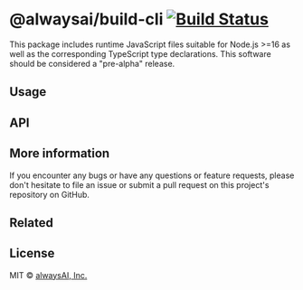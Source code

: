 # @alwaysai/build-cli [![Build Status](https://travis-ci.com/alwaysai/build-cli.svg?branch=master)](https://travis-ci.com/alwaysai/build-cli)

This package includes runtime JavaScript files suitable for Node.js >=16 as well as the corresponding TypeScript type declarations. This software should be considered a "pre-alpha" release.

## Usage
## API
## More information
If you encounter any bugs or have any questions or feature requests, please don't hesitate to file an issue or submit a pull request on this project's repository on GitHub.

## Related

## License
MIT © [alwaysAI, Inc.](https://alwaysai.co)
